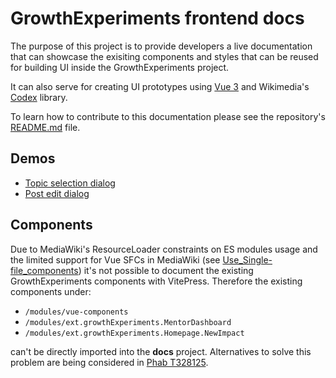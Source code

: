# GrowthExperiments frontend docs

The purpose of this project is to provide developers a live documentation that
can showcase the exisiting components and styles that can be reused for
building UI inside the GrowthExperiments project.

It can also serve for creating UI prototypes using [Vue 3](https://vuejs.org/)
and Wikimedia's [Codex](https://doc.wikimedia.org/codex) library.

To learn how to contribute to this documentation please see the repository's
[README.md](https://gerrit.wikimedia.org/r/plugins/gitiles/mediawiki/extensions/GrowthExperiments/+/refs/heads/master/docs/frontend/README)
file.

## Demos
 - [Topic selection dialog](./demos/topic-selection-dialog)
 - [Post edit dialog](./demos/post-edit-dialog)

## Components

Due to MediaWiki's ResourceLoader constraints on ES modules usage and the
limited support for Vue SFCs in MediaWiki (see [Use_Single-file_components](https://www.mediawiki.org/wiki/Vue.js#Use_Single-file_components))
it's not possible to document the existing GrowthExperiments components
with VitePress. Therefore the existing components under:
 - `/modules/vue-components`
 - `/modules/ext.growthExperiments.MentorDashboard`
 - `/modules/ext.growthExperiments.Homepage.NewImpact`

can't be directly imported into the __docs__ project. Alternatives to
solve this problem are being considered in [Phab T328125](https://phabricator.wikimedia.org/T328125).
